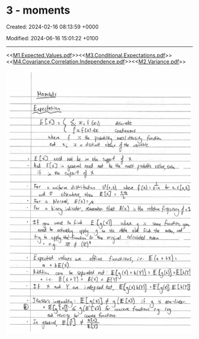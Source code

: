 # 3 - moments

Created: 2024-02-16 08:13:59 +0000

Modified: 2024-06-16 15:01:22 +0100

---

<<[M1.Expected.Values.pdf](../../media/M1.Expected.Values.pdf)>><<[M3.Conditional.Expectations.pdf](../../media/M3.Conditional.Expectations.pdf)>><<[M4.Covariance.Correlation.Independence.pdf](../../media/M4.Covariance.Correlation.Independence.pdf)>><<[M2.Variance.pdf](../../media/M2.Variance.pdf)>>



![](../../media/Year-1-Prob-and-stats-3---moments-image1.png)




